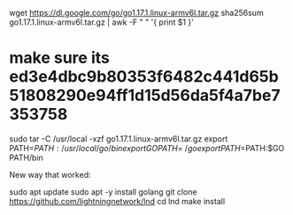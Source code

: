wget https://dl.google.com/go/go1.17.1.linux-armv6l.tar.gz
sha256sum go1.17.1.linux-armv6l.tar.gz | awk -F " " '{ print $1 }'
# make sure its ed3e4dbc9b80353f6482c441d65b51808290e94ff1d15d56da5f4a7be7353758
sudo tar -C /usr/local -xzf go1.17.1.linux-armv6l.tar.gz
export PATH=$PATH:/usr/local/go/bin
export GOPATH=~/go
export PATH=$PATH:$GOPATH/bin


New way that worked:

sudo apt update
sudo apt -y install golang
git clone https://github.com/lightningnetwork/lnd
cd lnd
make install

<!--  -->